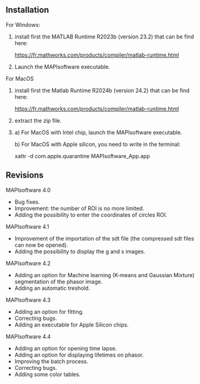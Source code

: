 Installation
------------

For Windows:

1) install first the MATLAB Runtime R2023b (version 23.2) that can be find here:

   https://fr.mathworks.com/products/compiler/matlab-runtime.html

2) Launch the MAPIsoftware executable.


For MacOS

1) install first the Matlab Runtime R2024b (version 24.2) that can be find here:

   https://fr.mathworks.com/products/compiler/matlab-runtime.html

2) extract the zip file.

3) a) For MacOS with Intel chip, launch the MAPIsoftware executable.

   b) For MacOS with Apple silicon, you need to write in the terminal:

   xattr -d com.apple.quarantine MAPIsoftware_App.app


Revisions
---------

MAPIsoftware 4.0
- Bug fixes.
- Improvement: the number of ROI is no more limited.
- Adding the possibility to enter the coordinates of circles ROI.

MAPIsoftware 4.1
- Improvement of the importation of the sdt file (the compressed sdt files can now be opened).
- Adding the possibility to display the g and s images.

MAPIsoftware 4.2
- Adding an option for Machine learning (K-means and Gaussian Mixture) segmentation of the phasor image.
- Adding an automatic treshold.

MAPIsoftware 4.3
- Adding an option for fitting.
- Correcting bugs.
- Adding an executable for Apple Silicon chips.

MAPIsoftware 4.4
- Adding an option for opening time lapse.
- Adding an option for displaying lifetimes on phasor.
- Improving the batch process.
- Correcting bugs.
- Adding some color tables.
